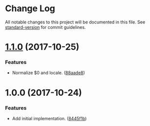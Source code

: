 # Change Log

All notable changes to this project will be documented in this file. See [standard-version](https://github.com/conventional-changelog/standard-version) for commit guidelines.

<a name="1.1.0"></a>
# [1.1.0](https://github.com/moxystudio/yargs-get-help/compare/v1.0.0...v1.1.0) (2017-10-25)


### Features

* Normalize $0 and locale. ([88aade8](https://github.com/moxystudio/yargs-get-help/commit/88aade8))



<a name="1.0.0"></a>
# 1.0.0 (2017-10-24)


### Features

* Add initial implementation. ([8445f1b](https://github.com/moxystudio/yargs-get-help/commit/8445f1b))
